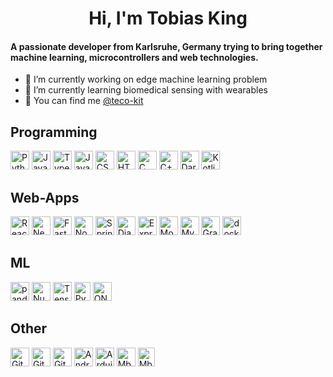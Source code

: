 <div align="center">

# Hi, I'm Tobias King

</div>

#### A passionate developer from Karlsruhe, Germany trying to bring together machine learning, microcontrollers and web technologies.


- 🔭 I’m currently working on edge machine learning problem
- 🌱 I’m currently learning biomedical sensing with wearables
- 💼 You can find me [@teco-kit](https://github.com/teco-kit)


## Programming
<a href="https://www.python.org/" title="Python"><img src="https://github.com/get-icon/geticon/raw/master/icons/python.svg" alt="Python" width="30px" height="30px"></a>
<a href="https://www.java.com/" title="Java"><img src="https://github.com/get-icon/geticon/raw/master/icons/java.svg" alt="Java" width="30px" height="30px"></a>
<a href="https://www.typescriptlang.org/" title="Typescript"><img src="https://github.com/get-icon/geticon/raw/master/icons/typescript-icon.svg" alt="Typescript" width="30px" height="30px"></a>
<a href="https://developer.mozilla.org/en-US/docs/Web/JavaScript" title="JavaScript"><img src="https://github.com/get-icon/geticon/raw/master/icons/javascript.svg" alt="JavaScript" width="30px" height="30px"></a>
<a href="https://www.w3.org/TR/CSS/" title="CSS3"><img src="https://github.com/get-icon/geticon/raw/master/icons/css-3.svg" alt="CSS3" width="30px" height="30px"></a>
<a href="https://www.w3.org/TR/html5/" title="HTML5"><img src="https://github.com/get-icon/geticon/raw/master/icons/html-5.svg" alt="HTML5" width="30px" height="30px"></a>
<a href="https://en.wikipedia.org/wiki/C_(programming_language)" title="C"><img src="https://github.com/get-icon/geticon/raw/master/icons/c.svg" alt="C" width="30px" height="30px"></a>
<a href="https://isocpp.org/" title="C++"><img src="https://github.com/get-icon/geticon/raw/master/icons/c-plusplus.svg" alt="C++" width="30px" height="30px"></a>
<a href="https://dart.dev/" titel="Dart"><img src="https://uxwing.com/wp-content/themes/uxwing/download/brands-and-social-media/dart-programming-language-icon.svg" alt="Dart" width="30px" height="30px"></a>
<a href="https://kotlinlang.org/" titel="Kotlin"><img src="https://upload.wikimedia.org/wikipedia/commons/thumb/0/06/Kotlin_Icon.svg/512px-Kotlin_Icon.svg.png?20171012085709" alt="Kotlin" width="30px" height="30px"></a>

## Web-Apps
<a href="https://reactjs.org/" title="React"><img src="https://github.com/get-icon/geticon/raw/master/icons/react.svg" alt="React" width="30px" height="30px"></a>
<a href="https://nextjs.org/" title="Next.js"><img src="https://github.com/get-icon/geticon/raw/master/icons/nextjs-icon.svg" alt="Next.js" width="30px" height="30px"></a>
<a href="https://fastapi.tiangolo.com/" title="FastAPI"> <img src="https://fastapi.tiangolo.com/img/icon-white.svg" alt="FastAPI" width="30px" height="30px"></a>
<a href="https://nodejs.org/" title="Node.js"><img src="https://github.com/get-icon/geticon/raw/master/icons/nodejs-icon.svg" alt="Node.js" width="30px" height="30px"></a>
<a href="https://spring.io/" title="Spring"><img src="https://github.com/get-icon/geticon/raw/master/icons/spring.svg" alt="Spring" width="30px" height="30px"></a>
<a href="https://www.djangoproject.com/" title="Django"><img src="https://github.com/get-icon/geticon/raw/master/icons/django.svg" alt="Django" width="30px" height="30px"></a>
<a href="https://expressjs.com/" title="Express"><img src="https://www.vectorlogo.zone/logos/expressjs/expressjs-icon.svg" alt="Express" width="30px" height="30px"></a>
<a href="https://www.mongodb.org/" title="MongoDB"><img src="https://github.com/get-icon/geticon/raw/master/icons/mongodb-icon.svg" alt="MongoDB" width="30px" height="30px"></a>
<a href="https://dev.mysql.com/" title="MySQL"><img src="https://github.com/get-icon/geticon/raw/master/icons/mysql.svg" alt="MySQL" width="30px" height="30px"></a>
<a href="https://graphql.org/" title="GraphQL"><img src="https://github.com/get-icon/geticon/raw/master/icons/graphql.svg" alt="GraphQL" width="30px" height="30px"></a>
<a href="https://www.docker.com/" title="Docker"><img src="https://github.com/get-icon/geticon/raw/master/icons/docker-icon.svg" alt="docker" width="30px" height="30px"></a>

## ML
<a href="https://pandas.pydata.org/" title="pandas"><img src="https://github.com/get-icon/geticon/raw/master/icons/pandas-icon.svg" alt="pandas" width="30px" height="30px"></a>
<a href="https://numpy.org/" title="NumPy"><img src="https://github.com/get-icon/geticon/raw/master/icons/numpy-icon.svg" alt="NumPy" width="30px" height="30px"></a>
<a href="https://www.tensorflow.org/" title="TensorFlow"><img src="https://uxwing.com/wp-content/themes/uxwing/download/brands-and-social-media/google-tensorflow-icon.svg" alt="TensorFlow" width="30px" height="30px"></a>
<a href="https://pytorch.org/" title="PyTorch"><img src="https://upload.wikimedia.org/wikipedia/commons/thumb/1/10/PyTorch_logo_icon.svg/496px-PyTorch_logo_icon.svg.png?20200318225611" alt="PyTorch" width="26px" height="30px"></a>
<a href="https://onnx.ai/" title="ONNX"><img src="https://artwork.lfaidata.foundation/projects/onnx/icon/color/onnx-icon-color.png" alt="ONNX" width="30px" height="30px"></a>


## Other
<a href="https://git-scm.com/" title="Git"><img src="https://github.com/get-icon/geticon/raw/master/icons/git-icon.svg" alt="Git" width="30px" height="30px"></a>
<a href="https://github.com/" title="GitHub"><img src="https://upload.wikimedia.org/wikipedia/commons/thumb/9/91/Octicons-mark-github.svg/600px-Octicons-mark-github.svg.png" alt="GitHub" width="30px" height="30px"></a>
<a href="https://gitlab.com/" title="GitLab"><img src="https://upload.wikimedia.org/wikipedia/commons/thumb/3/35/GitLab_icon.svg/2127px-GitLab_icon.svg.png" alt="GitLab" width="30px" height="30px"></a>
<a href="https://www.android.com/" title="Android"><img src="https://upload.wikimedia.org/wikipedia/commons/thumb/d/d7/Android_robot.svg/511px-Android_robot.svg.png?20180121030125" alt="Android" width="30px" height="30px"></a>
<a href="https://www.arduino.cc/" title="Arduino"><img src="https://upload.wikimedia.org/wikipedia/commons/thumb/7/73/Arduino_IDE_logo.svg/512px-Arduino_IDE_logo.svg.png?20230510165732" alt="Arduino" width="30px" height="30px"></a>
<a href="https://os.mbed.com/mbed-os/" title="Mbed OS"><img src="https://avatars.githubusercontent.com/u/8916057?v=4" alt="Mbed OS" width="30px" height="30px"></a>
<a href="https://kernel.org/" title="Linux"><img src="https://upload.wikimedia.org/wikipedia/commons/thumb/3/35/Tux.svg/512px-Tux.svg.png" alt="Mbed OS" width="27px" height="30px"></a>


